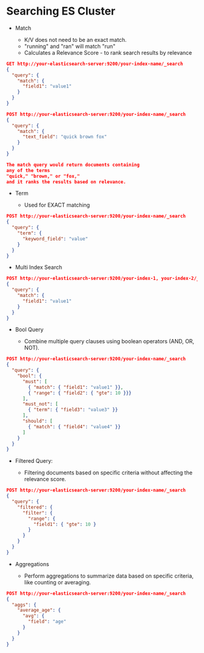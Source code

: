 # Searching ES Cluster

- Match

  - K/V does not need to be an exact match.
  - "running" and "ran" will match "run"
  - Calculates a Relevance Score - to rank search results by relevance



```json
GET http://your-elasticsearch-server:9200/your-index-name/_search
{
  "query": {
    "match": {
      "field1": "value1"
    }
  }
}

POST http://your-elasticsearch-server:9200/your-index-name/_search
{
  "query": {
    "match": {
      "text_field": "quick brown fox"
    }
  }
}

The match query would return documents containing 
any of the terms 
"quick," "brown," or "fox," 
and it ranks the results based on relevance.
```

- Term 

  - Used for EXACT matching

```json
POST http://your-elasticsearch-server:9200/your-index-name/_search
{
  "query": {
    "term": {
      "keyword_field": "value"
    }
  }
}
```


- Multi Index Search

```json
POST http://your-elasticsearch-server:9200/your-index-1, your-index-2/_search
{
  "query": {
    "match": {
      "field1": "value1"
    }
  }
}


```

- Bool Query

  - Combine multiple query clauses using boolean operators (AND, OR, NOT).

```json
POST http://your-elasticsearch-server:9200/your-index-name/_search
{
  "query": {
    "bool": {
      "must": [
        { "match": { "field1": "value1" }},
        { "range": { "field2": { "gte": 10 }}}
      ],
      "must_not": [
        { "term": { "field3": "value3" }}
      ],
      "should": [
        { "match": { "field4": "value4" }}
      ]
    }
  }
}
```


- Filtered Query:

  - Filtering documents based on specific criteria without affecting the relevance score.


```json
POST http://your-elasticsearch-server:9200/your-index-name/_search
{
  "query": {
    "filtered": {
      "filter": {
        "range": {
          "field1": { "gte": 10 }
        }
      }
    }
  }
}

```

- Aggregations

  - Perform aggregations to summarize data based on specific criteria, like counting or averaging.

```json
POST http://your-elasticsearch-server:9200/your-index-name/_search
{
  "aggs": {
    "average_age": {
      "avg": {
        "field": "age"
      }
    }
  }
}
```